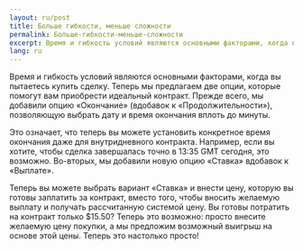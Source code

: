 ```yaml
---
layout: ru/post
title: Больше гибкости, меньше сложности
permalink: Больше-гибкости-меньше-сложности
excerpt: Время и гибкость условий являются основными факторами, когда вы пытаетесь купить сделку. Теперь мы предлагаем две опции, которые помогут вам приобрести идеальный контракт. Прежде всего, мы добавили опцию «Окончание» (вдобавок к «Продолжительности»), позволяющую выбрать дату и время окончания вплоть до минуты.
lang: ru
---
```


Время и гибкость условий являются основными факторами, когда вы пытаетесь купить сделку. Теперь мы предлагаем две опции, которые помогут вам приобрести идеальный контракт. Прежде всего, мы добавили опцию «Окончание» (вдобавок к «Продолжительности»), позволяющую выбрать дату и время окончания вплоть до минуты.

Это означает, что теперь вы можете установить конкретное время окончания даже для внутридневного контракта. Например, если вы хотите, чтобы сделка завершалась точно в 13:35 GMT сегодня, это возможно. Во-вторых, мы добавили новую опцию «Ставка» вдобавок к «Выплате».

Теперь вы можете выбрать вариант «Ставка» и внести цену, которую вы готовы заплатить за контракт, вместо того, чтобы вносить желаемую выплату и получать рассчитанную системой цену. Вы готовы потратить на контракт только $15.50? Теперь это возможно: просто внесите желаемую цену покупки, а мы предложим возможный выигрыш на основе этой цены. Теперь это настолько просто!
